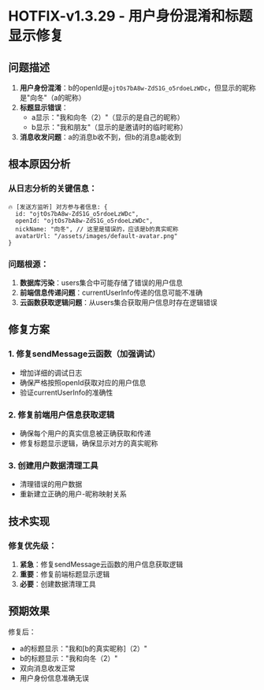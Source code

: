 # HOTFIX-v1.3.29 - 用户身份混淆和标题显示修复

## 问题描述

1. **用户身份混淆**：b的openId是`ojtOs7bA8w-ZdS1G_o5rdoeLzWDc`，但显示的昵称是"向冬"（a的昵称）
2. **标题显示错误**：
   - a显示："我和向冬（2）"（显示的是自己的昵称）
   - b显示："我和朋友"（显示的是邀请时的临时昵称）
3. **消息收发问题**：a的消息b收不到，但b的消息a能收到

## 根本原因分析

### 从日志分析的关键信息：
```
🔥 [发送方监听] 对方参与者信息: {
  id: "ojtOs7bA8w-ZdS1G_o5rdoeLzWDc", 
  openId: "ojtOs7bA8w-ZdS1G_o5rdoeLzWDc", 
  nickName: "向冬", // 这里是错误的，应该是b的真实昵称
  avatarUrl: "/assets/images/default-avatar.png"
}
```

### 问题根源：
1. **数据库污染**：users集合中可能存储了错误的用户信息
2. **前端信息传递问题**：currentUserInfo传递的信息可能不准确
3. **云函数获取逻辑问题**：从users集合获取用户信息时存在逻辑错误

## 修复方案

### 1. 修复sendMessage云函数（加强调试）

- 增加详细的调试日志
- 确保严格按照openId获取对应的用户信息
- 验证currentUserInfo的准确性

### 2. 修复前端用户信息获取逻辑

- 确保每个用户的真实信息被正确获取和传递
- 修复标题显示逻辑，确保显示对方的真实昵称

### 3. 创建用户数据清理工具

- 清理错误的用户数据
- 重新建立正确的用户-昵称映射关系

## 技术实现

### 修复优先级：
1. **紧急**：修复sendMessage云函数的用户信息获取逻辑
2. **重要**：修复前端标题显示逻辑
3. **必要**：创建数据清理工具

## 预期效果

修复后：
- a的标题显示："我和[b的真实昵称]（2）"
- b的标题显示："我和向冬（2）"
- 双向消息收发正常
- 用户身份信息准确无误 